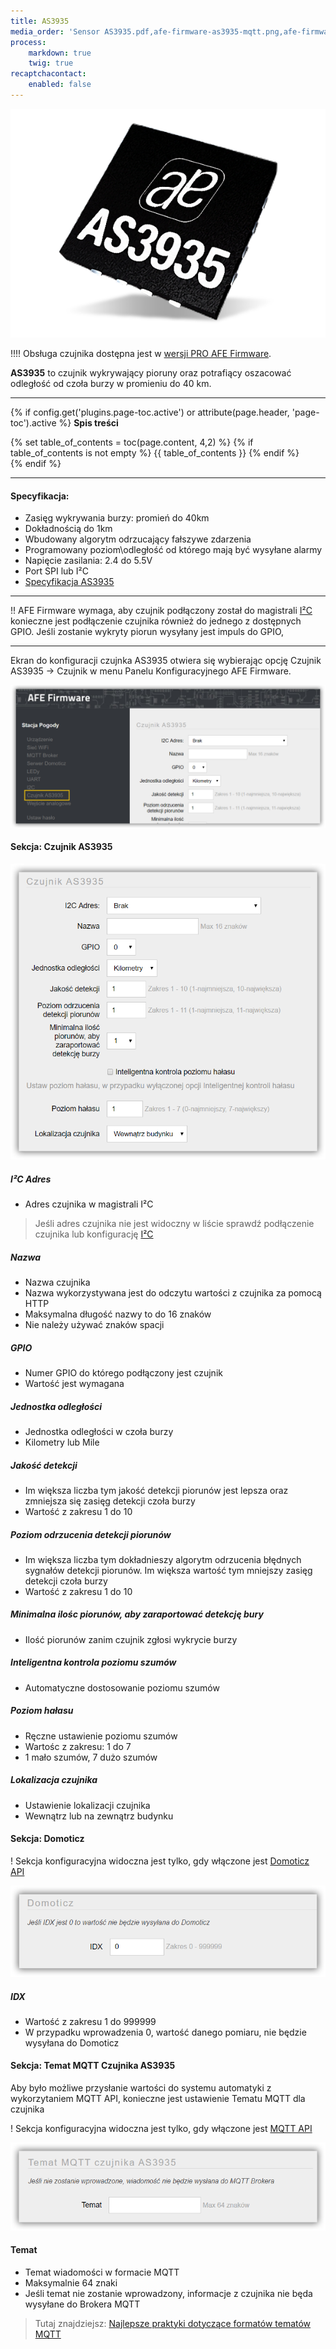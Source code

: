```yaml
---
title: AS3935
media_order: 'Sensor AS3935.pdf,afe-firmware-as3935-mqtt.png,afe-firmware-as3935-domoticz.png,afe-firmware-as3935-czujnik.png,afe-firmware-as3935.png,SesnorAS3935.png'
process:
    markdown: true
    twig: true
recaptchacontact:
    enabled: false
---
```


![](SesnorAS3935.png)

!!!! Obsługa czujnika dostępna jest w [wersji PRO AFE Firmware](/postawowe-informacje/wersja-pro).

**AS3935** to czujnik wykrywający pioruny oraz potrafiący oszacować odległość od czoła burzy w promieniu do 40 km. 

---

{% if config.get('plugins.page-toc.active') or attribute(page.header, 'page-toc').active %}
**Spis treści**
<div class="page-toc">
    {% set table_of_contents = toc(page.content, 4,2) %}
    {% if table_of_contents is not empty %}
    {{ table_of_contents }}
    {% endif %}
</div>
{% endif %}

---

#### Specyfikacja:
* Zasięg wykrywania burzy: promień do 40km
* Dokładnością do 1km
* Wbudowany algorytm odrzucający fałszywe zdarzenia
* Programowany poziom\odległość od którego mają być wysyłane alarmy
* Napięcie zasilania: 2.4 do 5.5V
* Port SPI lub I²C
* [Specyfikacja AS3935](Sensor%20AS3935.pdf)

---

!! AFE Firmware wymaga, aby czujnik podłączony został do magistrali [I²C](/konfiguracja/konfiguracja-urzadzenia/konfiguracja-portow/i2c/?target=_blank) konieczne jest podłączenie czujnika również do jednego z dostępnych GPIO. Jeśli zostanie wykryty piorun wysyłany jest impuls do GPIO,

---

Ekran do konfiguracji czujnka AS3935 otwiera się wybierając opcję Czujnik AS3935 -> Czujnik w menu Panelu Konfiguracyjnego AFE Firmware.

![](afe-firmware-as3935.png)

#### Sekcja: Czujnik AS3935

![](afe-firmware-as3935-czujnik.png)

##### I²C Adres
* Adres czujnika w magistrali I²C

> Jeśli adres czujnika nie jest widoczny w liście sprawdź podłączenie czujnika lub konfigurację [I²C](/konfiguracja/konfiguracja-urzadzenia/konfiguracja-portow/i2c/?target=_blank)

##### Nazwa
* Nazwa czujnika
* Nazwa wykorzystywana jest do odczytu wartości z czujnika za pomocą HTTP
* Maksymalna długość nazwy to do 16 znaków
* Nie należy używać znaków spacji

##### GPIO
* Numer GPIO do którego podłączony jest czujnik
* Wartość jest wymagana

##### Jednostka odległości
* Jednostka odległości w czoła burzy
* Kilometry lub Mile

##### Jakość detekcji
* Im większa liczba tym jakość detekcji piorunów jest lepsza oraz zmniejsza się zasięg detekcji czoła burzy
* Wartość z zakresu 1 do 10

##### Poziom odrzucenia detekcji piorunów
* Im większa liczba tym dokładnieszy algorytm odrzucenia błędnych sygnałów detekcji piorunów. Im większa wartość tym mniejszy zasięg detekcji czoła burzy
* Wartość z zakresu 1 do 10

##### Minimalna ilośc piorunów, aby zaraportować detekcję bury
* Ilość piorunów zanim czujnik zgłosi wykrycie burzy

##### Inteligentna kontrola poziomu szumów
* Automatyczne dostosowanie poziomu szumów 

##### Poziom hałasu
* Ręczne ustawienie poziomu szumów
* Wartośc z zakresu: 1 do 7
* 1 mało szumów, 7 dużo szumów

##### Lokalizacja czujnika
* Ustawienie lokalizacji czujnika
* Wewnątrz lub na zewnątrz budynku

#### Sekcja: Domoticz

! Sekcja konfiguracyjna widoczna jest tylko, gdy włączone jest [Domoticz API](/konfiguracja/konfiguracja-urzadzenia/konfiguracja-urzadzenia)

![](afe-firmware-as3935-domoticz.png)

##### IDX
* Wartość z zakresu 1 do 999999
* W przypadku wprowadzenia 0, wartość danego pomiaru, nie będzie wysyłana do Domoticz

#### Sekcja: Temat MQTT Czujnika AS3935

Aby było możliwe przysłanie wartości do systemu automatyki z wykorzytaniem MQTT API, konieczne jest ustawienie Tematu MQTT dla czujnika

! Sekcja konfiguracyjna widoczna jest tylko, gdy włączone jest [MQTT API](/konfiguracja/konfiguracja-urzadzenia/konfiguracja-urzadzenia)

![](afe-firmware-as3935-mqtt.png)

#### Temat
* Temat wiadomości w formacie MQTT
* Maksymalnie 64 znaki
* Jeśli temat nie zostanie wprowadzony, informacje z czujnika nie będa wysyłane do Brokera MQTT

> Tutaj znajdziejsz: [Najlepsze praktyki dotyczące formatów tematów MQTT](/integracja-api/mqtt/tematy-mqtt-najlepsze-praktyki)